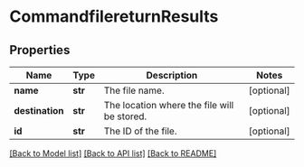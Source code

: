 # CommandfilereturnResults

## Properties
Name | Type | Description | Notes
------------ | ------------- | ------------- | -------------
**name** | **str** | The file name. | [optional] 
**destination** | **str** | The location where the file will be stored. | [optional] 
**id** | **str** | The ID of the file. | [optional] 

[[Back to Model list]](../README.md#documentation-for-models) [[Back to API list]](../README.md#documentation-for-api-endpoints) [[Back to README]](../README.md)



